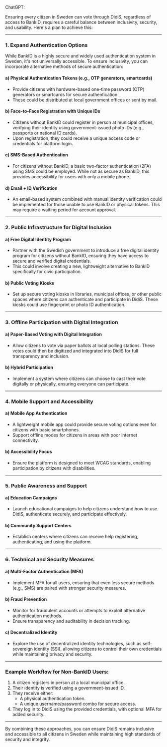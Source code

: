 ChatGPT:

Ensuring every citizen in Sweden can vote through DidiS, regardless of access to BankID, requires a careful balance between inclusivity, security, and usability. Here's a plan to achieve this:

---

### 1. **Expand Authentication Options**
While BankID is a highly secure and widely used authentication system in Sweden, it's not universally accessible. To ensure inclusivity, you can incorporate alternative methods of secure authentication:

#### a) **Physical Authentication Tokens (e.g., OTP generators, smartcards)**
   - Provide citizens with hardware-based one-time password (OTP) generators or smartcards for secure authentication.
   - These could be distributed at local government offices or sent by mail.

#### b) **Face-to-Face Registration with Unique IDs**
   - Citizens without BankID could register in person at municipal offices, verifying their identity using government-issued photo IDs (e.g., passports or national ID cards).
   - Upon registration, they could receive a unique access code or credentials for platform login.

#### c) **SMS-Based Authentication**
   - For citizens without BankID, a basic two-factor authentication (2FA) using SMS could be employed. While not as secure as BankID, this provides accessibility for users with only a mobile phone.

#### d) **Email + ID Verification**
   - An email-based system combined with manual identity verification could be implemented for those unable to use BankID or physical tokens. This may require a waiting period for account approval.

---

### 2. **Public Infrastructure for Digital Inclusion**
#### a) **Free Digital Identity Program**
   - Partner with the Swedish government to introduce a free digital identity program for citizens without BankID, ensuring they have access to secure and verified digital credentials.
   - This could involve creating a new, lightweight alternative to BankID specifically for civic participation.

#### b) **Public Voting Kiosks**
   - Set up secure voting kiosks in libraries, municipal offices, or other public spaces where citizens can authenticate and participate in DidiS. These kiosks could use fingerprint or photo ID authentication.

---

### 3. **Offline Participation with Digital Integration**
#### a) **Paper-Based Voting with Digital Integration**
   - Allow citizens to vote via paper ballots at local polling stations. These votes could then be digitized and integrated into DidiS for full transparency and inclusion.

#### b) **Hybrid Participation**
   - Implement a system where citizens can choose to cast their vote digitally or physically, ensuring everyone can participate.

---

### 4. **Mobile Support and Accessibility**
#### a) **Mobile App Authentication**
   - A lightweight mobile app could provide secure voting options even for citizens with basic smartphones.
   - Support offline modes for citizens in areas with poor internet connectivity.

#### b) **Accessibility Focus**
   - Ensure the platform is designed to meet WCAG standards, enabling participation by citizens with disabilities.

---

### 5. **Public Awareness and Support**
#### a) **Education Campaigns**
   - Launch educational campaigns to help citizens understand how to use DidiS, authenticate securely, and participate effectively.

#### b) **Community Support Centers**
   - Establish centers where citizens can receive help registering, authenticating, and using the platform.

---

### 6. **Technical and Security Measures**
#### a) **Multi-Factor Authentication (MFA)**
   - Implement MFA for all users, ensuring that even less secure methods (e.g., SMS) are paired with stronger security measures.

#### b) **Fraud Prevention**
   - Monitor for fraudulent accounts or attempts to exploit alternative authentication methods.
   - Ensure transparency and auditability in decision tracking.

#### c) **Decentralized Identity**
   - Explore the use of decentralized identity technologies, such as self-sovereign identity (SSI), allowing citizens to control their own credentials while maintaining privacy and security.

---

### Example Workflow for Non-BankID Users:
1. A citizen registers in person at a local municipal office.
2. Their identity is verified using a government-issued ID.
3. They receive either:
   - A physical authentication token.
   - A unique username/password combo for secure access.
4. They log in to DidiS using the provided credentials, with optional MFA for added security.

---

By combining these approaches, you can ensure DidiS remains inclusive and accessible to all citizens in Sweden while maintaining high standards of security and integrity.
